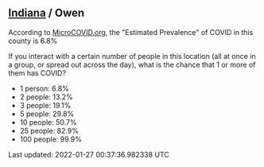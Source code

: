 
## [Indiana](/united-states/indiana) / Owen

According to [MicroCOVID.org](http://microcovid.org),
the "Estimated Prevalence" of COVID in this county is 6.8%

If you interact with a certain number of people in this location
(all at once in a group, or spread out across the day), what is the chance that
1 or more of them has COVID?

- 1 person: 6.8%
- 2 people: 13.2%
- 3 people: 19.1%
- 5 people: 29.8%
- 10 people: 50.7%
- 25 people: 82.9%
- 100 people: 99.9%

Last updated: 2022-01-27 00:37:36.982338 UTC
